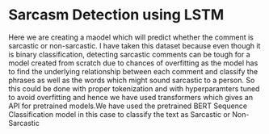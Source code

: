 # Sarcasm Detection using LSTM
Here we are creating a maodel which will predict whether the comment is sarcastic or non-sarcastic. I have taken this dataset because even though it is binary classification, detecting sarcastic comments can be tough for a model created from scratch due to chances of overfitting  as the model has to find the underlying relationship between each comment and classify the phrases as well as the words which might sound sarcastic to a person. So this could be done with proper tokenization and with hyperparamters tuned to avoid overfitting and hence we  have used transformers which gives an API for pretrained models.We have used the pretrained BERT Sequence Classification model in this case to classify the text as Sarcastic or Non-Sarcastic
